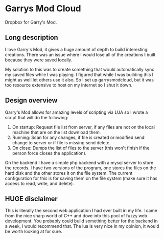 # Garrys Mod Cloud
Dropbox for Garry's Mod.

## Long description
I love Garry's Mod, it gives a huge amount of depth to build interesting creations. There was an issue where I would lose all of the creations I built because they were saved locally.

My solution to this was to create something that would automatically sync my saved files while I was playing. I figured that while I was building this I might as well let others use it also. So I set up garrysmodcloud, but it was too resource extensive to host on my internet so I shut it down.

## Design overview
Garry's Mod allows for amazing levels of scripting via LUA so I wrote a script that will do the following:

1. On startup: Request file list from server, if any files are not on the local machine that are on the list download them.
2. Running: Scan for any changes, if file is created or modified send change to server or if file is missing send delete.
3. On close: Dumps the list of files to the server (this won't finish if the person force closes the application).

On the backend I have a simple php backend with a mysql server to store the records. I have two versions of the program, one stores the files on the hard disk and the other stores it on the file system. The current configuration for this is for saving them on the file system (make sure it has access to read, write, and delete).

## HUGE disclaimer
This is literally the second web application I had ever built in my life. I came from the nice sharp world of C++ and dove into this pool of fuzzy web development. You probably could build something better for the backend in a week, I would recommend that. The lua is very nice in my opinion, it would be worth looking at for sure. 
